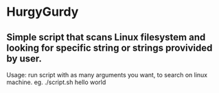 # HurgyGurdy
## Simple script that scans Linux filesystem and looking for specific string or strings provivided by user.
Usage: run script with as many arguments you want, to search on linux machine. eg. ./script.sh hello world
